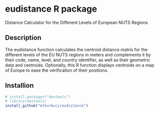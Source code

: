 # eudistance R package
Distance Calculator for the Different Levels of European NUTS Regions

## Description
The eudistance function calculates the centroid distance matrix for the different levels of the EU NUTS regions in meters and complements it by their code, name, level, and country identifier, as well as their geometric data and centroids. Optionally, this R function displays centroids on a map of Europe to ease the verification of their positions.

## Installion
```R
# install.packages("devtools")
# library(devtools)
install_github("mtkurbucz/eudistance")
```
